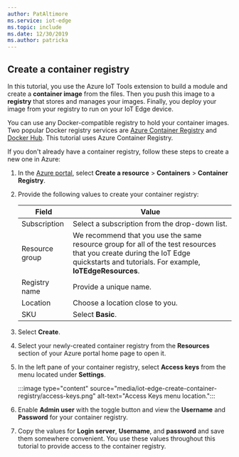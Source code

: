 ```yaml
---
author: PatAltimore
ms.service: iot-edge
ms.topic: include
ms.date: 12/30/2019
ms.author: patricka
---
```


## Create a container registry

In this tutorial, you use the Azure IoT Tools extension to build a module and create a **container image** from the files. Then you push this image to a **registry** that stores and manages your images. Finally, you deploy your image from your registry to run on your IoT Edge device.

You can use any Docker-compatible registry to hold your container images. Two popular Docker registry services are [Azure Container Registry](../articles/container-registry/index.yml) and [Docker Hub](https://docs.docker.com/docker-hub/repos/#viewing-repository-tags). This tutorial uses Azure Container Registry.

If you don't already have a container registry, follow these steps to create a new one in Azure:

1. In the [Azure portal](https://portal.azure.com), select **Create a resource** > **Containers** > **Container Registry**.

1. Provide the following values to create your container registry:

   | Field | Value |
   | ----- | ----- |
   | Subscription | Select a subscription from the drop-down list. |
   | Resource group | We recommend that you use the same resource group for all of the test resources that you create during the IoT Edge quickstarts and tutorials. For example, **IoTEdgeResources**. |
   | Registry name | Provide a unique name. |
   | Location | Choose a location close to you. |
   | SKU | Select **Basic**. |

1. Select **Create**.

1. Select your newly-created container registry from the **Resources** section of your Azure portal home page to open it.

1. In the left pane of your container registry, select **Access keys** from the menu located under **Settings**.

   :::image type="content" source="media/iot-edge-create-container-registry/access-keys.png" alt-text="Access Keys menu location.":::

1. Enable **Admin user** with the toggle button and view the **Username** and **Password** for your container registry.

1. Copy the values for **Login server**, **Username**, and **password** and save them somewhere convenient. You use these values throughout this tutorial to provide access to the container registry.